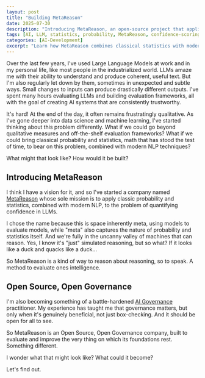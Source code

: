 ```yaml
---
layout: post
title: "Building MetaReason"
date: 2025-07-30
description: "Introducing MetaReason, an open-source project that applies classical probability and statistics to quantify confidence in Large Language Models, moving beyond qualitative evaluation frameworks."
tags: [AI, LLM, statistics, probability, MetaReason, confidence-scoring, machine-learning]
categories: [AI-Development]
excerpt: "Learn how MetaReason combines classical statistics with modern NLP to create trustworthy AI systems through rigorous confidence quantification."
---
```


Over the last few years, I've used Large Language Models at work and in my personal life, like most people in the industrialized world. LLMs amaze me with their ability to understand and produce coherent, useful text. But I'm also regularly let down by them, sometimes in unexpected and subtle ways. Small changes to inputs can produce drastically different outputs. I've spent many hours evaluating LLMs and building evaluation frameworks, all with the goal of creating AI systems that are consistently trustworthy. 

It's hard! At the end of the day, it often remains frustratingly qualitative. As I've gone deeper into data science and machine learning, I've started thinking about this problem differently. What if we could go beyond qualitative measures and off-the-shelf evaluation frameworks? What if we could bring classical probability and statistics, math that has stood the test of time, to bear on this problem, combined with modern NLP techniques?

What might that look like? How would it be built?

## Introducing MetaReason

I think I have a vision for it, and so I've started a company named [MetaReason](https://github.com/metareason-ai) whose sole mission is to apply classic probability and statistics, combined with modern NLP, to the problem of quantifying confidence in LLMs.

I chose the name because this is space inherently meta, using models to evaluate models, while "meta" also captures the nature of probability and statistics itself. And we're fully in the uncanny valley of machines that can reason. Yes, I know it's "just" simulated reasoning, but so what? If it looks like a duck and quacks like a duck... 

So MetaReason is a kind of way to reason about reasoning, so to speak. A method to evaluate ones intelligence.

## Open Source, Open Governance 

I'm also becoming something of a battle-hardened [AI Governance](https://www.ibm.com/think/topics/ai-governance) practitioner. My experience has taught me that governance matters, but only when it's genuinely beneficial, not just box-checking. And it should be open for all to see.

So MetaReason is an Open Source, Open Governance company, built to evaluate and improve the very thing on which its foundations rest. Something different.

I wonder what that might look like? What could it become?

Let's find out.